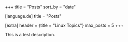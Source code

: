 +++
title = "Posts"
sort_by = "date"

[language.de]
title = "Posts"

[extra]
header = {title = "Linux Topics"}
max_posts = 5
+++

This is a test description.